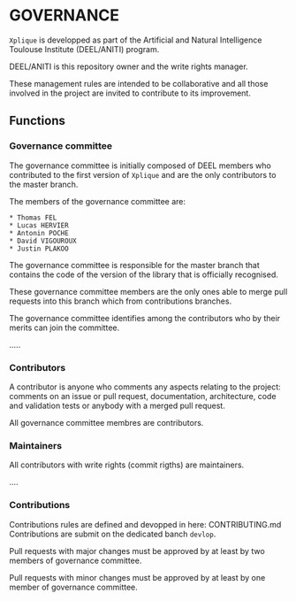 # GOVERNANCE

`Xplique` is developped as part of the Artificial and Natural Intelligence Toulouse Institute (DEEL/ANITI) program.

DEEL/ANITI is this repository owner and the write rights manager.

These management rules are intended to be collaborative and all those involved in the project are invited to contribute to its improvement.

##	Functions

###	Governance committee

The governance committee is initially composed of DEEL members who contributed to the first version of `Xplique` and are the only contributors to the master branch.

The members of the governance committee are:

    * Thomas FEL
    * Lucas HERVIER
    * Antonin POCHE
    * David VIGOUROUX
    * Justin PLAKOO

The governance committee is responsible for the master branch that contains the code of the version of the library that is officially recognised.

These governance committee members are the only ones able to merge pull requests into this branch which from contributions branches.

The governance committee identifies among the contributors who by their merits can join the committee.

.....

###	Contributors

A contributor is anyone who comments any aspects relating to the project: comments on an issue or pull request, documentation, architecture, code and validation tests or anybody with a merged pull request.

All governance committee membres are contributors.

### Maintainers

All contributors with write rights (commit rigths) are maintainers.

....

### Contributions

Contributions rules are defined and devopped in here: CONTRIBUTING.md
Contributions are submit on the dedicated banch `devlop`.

Pull requests with major changes must be approved by at least by two members of governance committee.

Pull requests with minor changes must be approved by at least by one member of governance committee.
